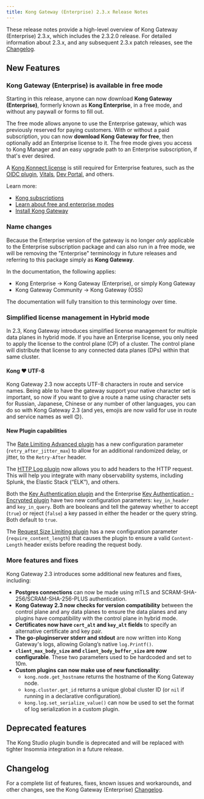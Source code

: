 ```yaml
---
title: Kong Gateway (Enterprise) 2.3.x Release Notes
---
```

These release notes provide a high-level overview of Kong Gateway (Enterprise) 2.3.x,
which includes the 2.3.2.0 release. For detailed information about 2.3.x,
and any subsequent 2.3.x patch releases, see the
[Changelog](/enterprise/changelog/).

## New Features

### Kong Gateway (Enterprise) is available in free mode
Starting in this release, anyone can now download
**Kong Gateway (Enterprise)**, formerly known as **Kong Enterprise**, in a free
mode, and without any paywall or forms to fill out.

The free mode allows anyone to use the Enterprise gateway, which was
previously reserved for paying customers. With or without a paid subscription,
you can now **download Kong Gateway for free**, then optionally add an Enterprise
license to it. The free mode gives you access to Kong Manager and an
easy upgrade path to an Enterprise subscription, if that's ever desired.

A [Kong Konnect license](https://konghq.com/kong-konnect) is still
required for Enterprise features, such as the
[OIDC plugin](/hub/kong-inc/openid-connect/),
[Vitals](/enterprise/{{page.kong_version}}/vitals/overview/),
[Dev Portal](/enterprise/{{page.kong_version}}/developer-portal), and others.

Learn more:
* [Kong subscriptions](https://konghq.com/subscriptions/)
* [Learn about free and enterprise modes](/enterprise/{{page.kong_version}}/deployment/licensing/)
* [Install Kong Gateway](https://konghq.com/install/)

### Name changes

Because the Enterprise version of the gateway is no longer *only* applicable to
the Enterprise subscription package and can also run in a free mode, we will
be removing the "Enterprise" terminology in future releases and referring to
this package simply as **Kong Gateway**.

In the documentation, the following applies:
* Kong Enterprise &#8594; Kong Gateway (Enterprise), or simply Kong Gateway
* Kong Gateway Community &#8594; Kong Gateway (OSS)

The documentation will fully transition to this terminology over time.

### Simplified license management in Hybrid mode
In 2.3, Kong Gateway introduces simplified license management for multiple data
planes in hybrid mode. If you have an Enterprise license, you only need to
apply the license to the control plane (CP) of a cluster. The control plane will
distribute that license to any connected data planes (DPs) within that same
cluster.

#### Kong ❤️ UTF-8
Kong Gateway 2.3 now accepts UTF-8 characters in route and service names. Being
able to have the gateway support your native character set is important, so now
if you want to give a route a name using character sets for Russian, Japanese,
Chinese or any number of other languages, you can do so with Kong Gateway 2.3
(and yes, emojis are now valid for use in route and service names as well 😊).

#### New Plugin capabilities
The [Rate Limiting Advanced plugin](https://docs.konghq.com/hub/kong-inc/rate-limiting-advanced/)
has a new configuration parameter (`retry_after_jitter_max`) to allow for an
additional randomized delay, or jitter, to the `Retry-After` header.

The [HTTP Log plugin](https://docs.konghq.com/hub/kong-inc/http-log/) now allows
you to add headers to the HTTP request. This will help you integrate with many
observability systems, including Splunk, the Elastic Stack (“ELK”), and others.

Both the [Key Authentication plugin](https://docs.konghq.com/hub/kong-inc/key-auth/)
and the Enterprise [Key Authentication - Encrypted plugin](https://docs.konghq.com/hub/kong-inc/key-auth-enc/)
have two new configuration parameters: `key_in_header` and `key_in_query`. Both
are booleans and tell the gateway whether to accept (`true`) or reject (`false`)
a key passed in either the header or the query string. Both default to `true`.

The [Request Size Limiting plugin](https://docs.konghq.com/hub/kong-inc/request-size-limiting/)
has a new configuration parameter (`require_content_length`) that causes the
plugin to ensure a valid `Content-Length` header exists before reading the
request body.

### More features and fixes
Kong Gateway 2.3 introduces some additional new features and fixes, including:
- **Postgres connections** can now be made using mTLS and SCRAM-SHA-256/SCRAM-SHA-256-PLUS
authentication.
- **Kong Gateway 2.3 now checks for version compatibility** between the control plane and
any data planes to ensure the data planes and any plugins have compatibility with the
control plane in hybrid mode.
- **Certificates now have `cert_alt` and `key_alt` fields** to specify an alternative
certificate and key pair.
- **The go-pluginserver stderr and stdout** are now written into Kong Gateway's
logs, allowing Golang’s native `log.Printf()`.
- **`client_max_body_size` and `client_body_buffer_size` are now configurable**.
These two parameters used to be hardcoded and set to 10m.
- **Custom plugins can now make use of new functionality**:
  - `kong.node.get_hostname` returns the hostname of the Kong Gateway node.
  - `kong.cluster.get_id` returns a unique global cluster ID (or `nil` if running in a
  declarative configuration).
  - `kong.log.set_serialize_value()` can now be used to set the format of log
  serialization in a custom plugin.

## Deprecated features
The Kong Studio plugin bundle is deprecated and will be
replaced with tighter Insomnia integration in a future release.

## Changelog
For a complete list of features, fixes, known issues and workarounds, and other
changes, see the Kong Gateway (Enterprise) [Changelog](/enterprise/changelog/).
